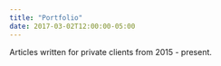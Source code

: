 ```yaml
---
title: "Portfolio"
date: 2017-03-02T12:00:00-05:00
---
```


Articles written for private clients from 2015 - present.  

